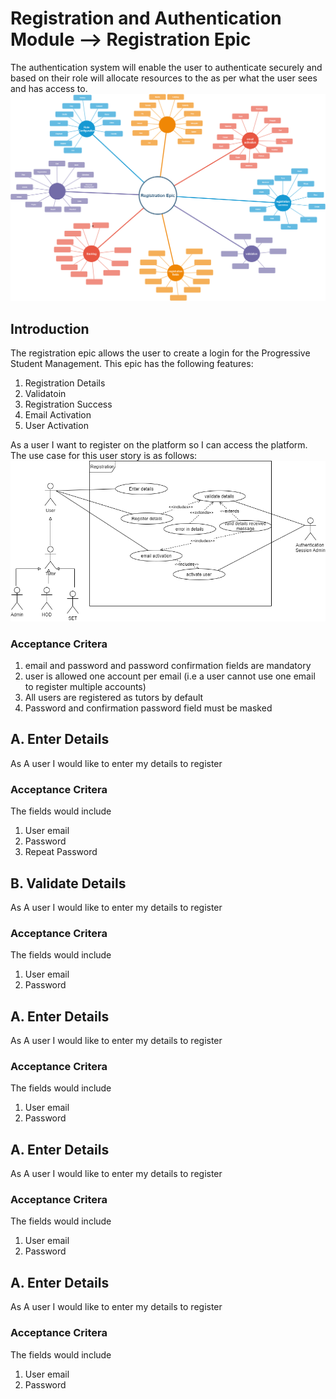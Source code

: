 # Registration and Authentication Module --> Registration Epic
The authentication system will enable the user to authenticate securely and based on their role will allocate resources to the as per what the user sees and has access to.
![Registration epic](registration.png)
## Introduction

The registration epic allows the user to create a login for the Progressive Student Management.  This epic has the following features:

1. Registration Details
1. Validatoin
1. Registration Success
1. Email Activation
1. User Activation

As a user I want to register on the platform so I can access the platform. The use case for this user story is as follows:
![Registration Use case](registration_use_case.png)


### Acceptance Critera

1. email and password and password confirmation fields are mandatory
2. user is allowed one account per email (i.e a user cannot use one email to register multiple accounts)
3. All users are registered as tutors by default
4. Password and confirmation password field must be masked


## A. Enter Details
As A user I would like to enter my details to register

### Acceptance Critera
The fields would include
1. User email
1. Password
3. Repeat Password

## B. Validate Details
As A user I would like to enter my details to register

### Acceptance Critera
The fields would include
1. User email
1. Password

## A. Enter Details
As A user I would like to enter my details to register

### Acceptance Critera
The fields would include
1. User email
1. Password

## A. Enter Details
As A user I would like to enter my details to register

### Acceptance Critera
The fields would include
1. User email
1. Password

## A. Enter Details
As A user I would like to enter my details to register

### Acceptance Critera
The fields would include
1. User email
1. Password
